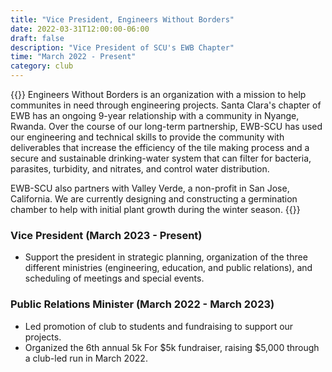 ```yaml
---
title: "Vice President, Engineers Without Borders"
date: 2022-03-31T12:00:00-06:00
draft: false
description: "Vice President of SCU's EWB Chapter"
time: "March 2022 - Present"
category: club
---
```

{{<side-by-side imageRight="team.jpg">}}
Engineers Without Borders is an organization with a mission to help communites in need through engineering projects. Santa Clara's chapter of EWB has an ongoing 9-year relationship with a community in Nyange, Rwanda. Over the course of our long-term partnership, EWB-SCU has used our engineering and technical skills to provide the community with deliverables that increase the efficiency of the tile making process and a secure and sustainable drinking-water system that can filter for bacteria, parasites, turbidity, and nitrates, and control water distribution.

EWB-SCU also partners with Valley Verde, a non-profit in San Jose, California. We are currently designing and constructing a germination chamber to help with initial plant growth during the winter season.
{{</side-by-side>}}
### Vice President (March 2023 - Present)
- Support the president in strategic planning, organization of the three different ministries (engineering, education, and public relations), and scheduling of meetings and special events.

### Public Relations Minister (March 2022 - March 2023)
- Led promotion of club to students and fundraising to support our projects.
- Organized the 6th annual 5k For $5k fundraiser, raising $5,000 through a club-led run in March 2022.